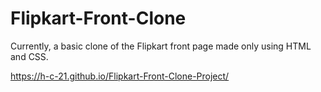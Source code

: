 # Flipkart-Front-Clone

Currently, a basic clone of the Flipkart front page made only using HTML and CSS.

https://h-c-21.github.io/Flipkart-Front-Clone-Project/
